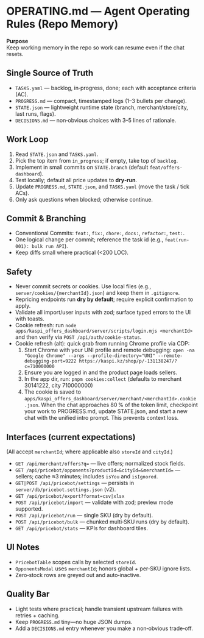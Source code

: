 # OPERATING.md — Agent Operating Rules (Repo Memory)

**Purpose**  
Keep working memory in the repo so work can resume even if the chat resets.

## Single Source of Truth
- `TASKS.yaml` — backlog, in‑progress, done; each with acceptance criteria (AC).
- `PROGRESS.md` — compact, timestamped logs (1–3 bullets per change).
- `STATE.json` — lightweight runtime state (branch, merchant/store/city, last runs, flags).
- `DECISIONS.md` — non‑obvious choices with 3–5 lines of rationale.

## Work Loop
1. Read `STATE.json` and `TASKS.yaml`.
2. Pick the top item from `in_progress`; if empty, take top of `backlog`.
3. Implement in small commits on `STATE.branch` (default `feat/offers-dashboard`).
4. Test locally; default all price updates to **dry‑run**.
5. Update `PROGRESS.md`, `STATE.json`, and `TASKS.yaml` (move the task / tick ACs).
6. Only ask questions when blocked; otherwise continue.

## Commit & Branching
- Conventional Commits: `feat:`, `fix:`, `chore:`, `docs:`, `refactor:`, `test:`.
- One logical change per commit; reference the task id (e.g., `feat(run-001): bulk run API`).
- Keep diffs small where practical (<200 LOC).

## Safety
- Never commit secrets or cookies. Use local files (e.g., `server/cookies/{merchantId}.json`) and keep them in `.gitignore`.
- Repricing endpoints run **dry by default**; require explicit confirmation to apply.
- Validate all import/user inputs with zod; surface typed errors to the UI with toasts.
 - Cookie refresh: run `node apps/kaspi_offers_dashboard/server/scripts/login.mjs <merchantId>` and then verify via `POST /api/auth/cookie-status`.
 - Cookie refresh (alt): quick grab from running Chrome profile via CDP:
   1) Start Chrome with your UNI profile and remote debugging:
      `open -na "Google Chrome" --args --profile-directory="UNI" --remote-debugging-port=9222 https://kaspi.kz/shop/p/-131138247/?c=710000000`
   2) Ensure you are logged in and the product page loads sellers.
   3) In the app dir, run: `pnpm cookies:collect` (defaults to merchant 30141222, city 710000000)
   4) The cookie is saved to `apps/kaspi_offers_dashboard/server/merchant/<merchantId>.cookie.json`.
When the chat approaches 80 % of the token limit, checkpoint your work to PROGRESS.md, update STATE.json, and start a new chat with the unified intro prompt. This prevents context loss.

## Interfaces (current expectations)
(All accept `merchantId`; where applicable also `storeId` and `cityId`.)
- `GET /api/merchant/offers?q=` — live offers; normalized stock fields.
- `GET /api/pricebot/opponents?productId=&cityId=&merchantId=` — sellers; cache ≈3 minutes; includes `isYou` and `isIgnored`.
- `GET|POST /api/pricebot/settings` — persists in `server/db/pricebot.settings.json` (v2).
- `GET /api/pricebot/export?format=csv|xlsx`
- `POST /api/pricebot/import` — validate with zod; preview mode supported.
- `POST /api/pricebot/run` — single SKU (dry by default).
- `POST /api/pricebot/bulk` — chunked multi‑SKU runs (dry by default).
- `GET /api/pricebot/stats` — KPIs for dashboard tiles.

## UI Notes
- `PricebotTable` scopes calls by selected `storeId`.
- `OpponentsModal` uses `merchantId`; honors global + per‑SKU ignore lists.
- Zero‑stock rows are greyed out and auto‑inactive.

## Quality Bar
- Light tests where practical; handle transient upstream failures with retries + caching.
- Keep `PROGRESS.md` tiny—no huge JSON dumps.
- Add a `DECISIONS.md` entry whenever you make a non‑obvious trade‑off.

